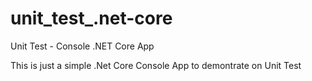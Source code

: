 # unit_test_.net-core
Unit Test - Console .NET Core App


This is just a simple .Net Core Console App to demontrate on Unit Test

